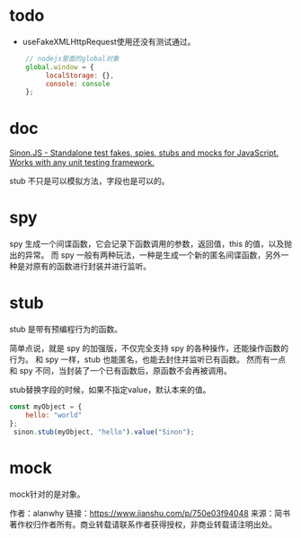 # todo

- useFakeXMLHttpRequest使用还没有测试通过。

```js
    // nodejs里面的global对象
    global.window = {
         localStorage: {},
         console: console
    };
```

# doc

[Sinon.JS - Standalone test fakes, spies, stubs and mocks for JavaScript. Works with any unit testing framework.](https://sinonjs.org/)

stub 不只是可以模拟方法，字段也是可以的。

# spy

spy 生成一个间谍函数，它会记录下函数调用的参数，返回值，this 的值，以及抛出的异常。
而 spy 一般有两种玩法，一种是生成一个新的匿名间谍函数，另外一种是对原有的函数进行封装并进行监听。

# stub

stub 是带有预编程行为的函数。

简单点说，就是 spy 的加强版，不仅完全支持 spy 的各种操作，还能操作函数的行为。
和 spy 一样，stub 也能匿名，也能去封住并监听已有函数。
然而有一点和 spy 不同，当封装了一个已有函数后，原函数不会再被调用。

stub替换字段的时候，如果不指定value，默认本来的值。

```js
const myObject = {
    hello: "world"
};
 sinon.stub(myObject, "hello").value("Sinon");
```

# mock

mock针对的是对象。

作者：alanwhy
链接：https://www.jianshu.com/p/750e03f94048
来源：简书
著作权归作者所有。商业转载请联系作者获得授权，非商业转载请注明出处。